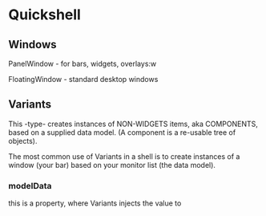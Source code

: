 # Quickshell

## Windows
PanelWindow - for bars, widgets, overlays:w

FloatingWindow - standard desktop windows

## Variants
This -type- creates instances of NON-WIDGETS items, aka COMPONENTS, based on a supplied data model. (A component is a re-usable tree of objects).

The most common use of Variants in a shell is to create instances of a window (your bar) based on your monitor list (the data model).

### modelData
this is a property, where Variants injects the value to


